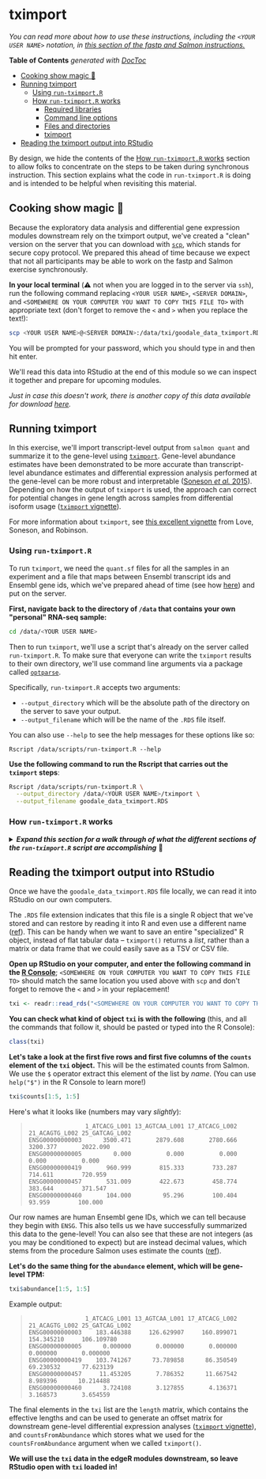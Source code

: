 # tximport

_You can read more about how to use these instructions, including the `<YOUR USER NAME>` notation, in [this section of the fastp and Salmon instructions.](https://github.com/jaclyn-taroni/2022-mdibl-fair/blob/main/instruction-material/bulk-rnaseq/01-fastp-salmon.md#how-to-use-these-directions)_

<!-- START doctoc generated TOC please keep comment here to allow auto update -->
<!-- DON'T EDIT THIS SECTION, INSTEAD RE-RUN doctoc TO UPDATE -->
**Table of Contents**  *generated with [DocToc](https://github.com/thlorenz/doctoc)*

  - [Cooking show magic 🍳](#cooking-show-magic-)
  - [Running tximport](#running-tximport)
    - [Using `run-tximport.R`](#using-run-tximportr)
    - [How `run-tximport.R` works](#how-run-tximportr-works)
      - [Required libraries](#required-libraries)
      - [Command line options](#command-line-options)
      - [Files and directories](#files-and-directories)
      - [tximport](#tximport-1)
  - [Reading the tximport output into RStudio](#reading-the-tximport-output-into-rstudio)

<!-- END doctoc generated TOC please keep comment here to allow auto update -->

By design, we hide the contents of the [How `run-tximport.R` works](#how-run-tximportr-works) section to allow folks to concentrate on the steps to be taken during synchronous instruction.
This section explains what the code in `run-tximport.R` is doing and is intended to be helpful when revisiting this material.


## Cooking show magic 🍳

Because the exploratory data analysis and differential gene expression modules downstream rely on the tximport output, we've created a "clean" version on the server that you can download with [`scp`](https://en.wikipedia.org/wiki/Secure_copy_protocol), which stands for secure copy protocol. 
We prepared this ahead of time because we expect that not all participants may be able to work on the fastp and Salmon exercise synchronously.

**In your local terminal** (⚠️ not when you are logged in to the server via `ssh`), run the following command replacing `<YOUR USER NAME>`, `<SERVER DOMAIN>`, and `<SOMEWHERE ON YOUR COMPUTER YOU WANT TO COPY THIS FILE TO>` with appropriate text (don't forget to remove the `<` and `>` when you replace the text!):

```sh
scp <YOUR USER NAME>@<SERVER DOMAIN>:/data/txi/goodale_data_tximport.RDS <SOMEWHERE ON YOUR COMPUTER YOU WANT TO COPY THIS FILE TO>
```

You will be prompted for your password, which you should type in and then hit enter. 

We'll read this data into RStudio at the end of this module so we can inspect it together and prepare for upcoming modules.

_Just in case this doesn't work, there is another copy of this data available for download [here](https://github.com/jaclyn-taroni/2022-mdibl-fair/raw/main/setup/bulk-rnaseq/tximport/goodale_data_tximport.RDS)._


## Running tximport

In this exercise, we'll import transcript-level output from `salmon quant` and
summarize it to the gene-level using [`tximport`](https://bioconductor.org/packages/release/bioc/html/tximport.html).
Gene-level abundance estimates have been demonstrated to be more accurate than transcript-level abundance estimates and differential expression analysis performed at the gene-level can be more robust and interpretable ([Soneson *et al.* 2015](http://dx.doi.org/10.12688/f1000research.7563.2)).
Depending on how the output of `tximport` is used, the approach can correct for potential changes in gene length across samples from differential isoform usage ([`tximport` vignette](https://bioconductor.org/packages/release/bioc/vignettes/tximport/inst/doc/tximport.html)).

For more information about `tximport`, see [this excellent vignette](https://bioconductor.org/packages/release/bioc/vignettes/tximport/inst/doc/tximport.html) from Love, Soneson, and Robinson.

### Using `run-tximport.R`

To run `tximport`, we need the `quant.sf` files for all the samples in an experiment and a file that maps between Ensembl transcript ids and Ensembl gene ids, which we've prepared ahead of time (see how [here](https://github.com/jaclyn-taroni/2022-mdibl-fair/blob/main/setup/bulk-rnaseq/scripts/prepare-tx2gene.R)) and put on the server.

**First, navigate back to the directory of `/data` that contains your own "personal" RNA-seq sample:**

```sh
cd /data/<YOUR USER NAME>
```

Then to run `tximport`, we'll use a script that's already on the server called `run-tximport.R`.
To make sure that everyone can write the `tximport` results to their own directory, we'll use command line arguments via a package called [`optparse`](https://cran.r-project.org/web/packages/optparse/index.html).

Specifically, `run-tximport.R` accepts two arguments:

* `--output_directory` which will be the absolute path of the directory on the server to save your output.
* `--output_filename` which will be the name of the `.RDS` file itself.

You can also use `--help` to see the help messages for these options like so: 

```
Rscript /data/scripts/run-tximport.R --help
```

**Use the following command to run the Rscript that carries out the `tximport` steps**:

```sh
Rscript /data/scripts/run-tximport.R \
  --output_directory /data/<YOUR USER NAME>/tximport \
  --output_filename goodale_data_tximport.RDS
```

### How `run-tximport.R` works

<details>
<summary> <b><i>Expand this section for a walk through of what the different sections of the <code>run-tximport.R</code> script are accomplishing</b></i> 🚀 </summary>

Let's walk through what the different sections of the `run-tximport.R` script are accomplishing (you can view this script on GitHub [here](https://github.com/jaclyn-taroni/2022-mdibl-fair/tree/main/instruction-material/bulk-rnaseq/scripts-for-server/run-tximport.R)).

⚠️ _Do not copy and paste this R code into the command line_ ⚠️

#### Required libraries

The first thing the script does is load the required packages into the environment with `library()`.

```R
#### Required libraries --------------------------------------------------------

library(tximport)
library(optparse)
```

#### Command line options

This section is what is required for using the command line arguments via `optparse`.
`option_list` is the list of command line options we create with [`make_option()`](https://www.rdocumentation.org/packages/optparse/versions/1.6.6/topics/make_option) from `optparse`, which we parse with [`parse_args()`](https://www.rdocumentation.org/packages/optparse/versions/1.6.6/topics/parse_args).

Don't worry about this too much – the most important point is that by using a command line option in this script , rather than ["hard coding"](https://en.wikipedia.org/wiki/Hard_coding) the output directory into the code itself, everyone in the course can use it for their purposes!

```r
#### Command line options ------------------------------------------------------

option_list <- list(
  make_option(
    opt_str = "--output_directory",
    type = "character",
    default = NULL,
    help = "A directory on the server where you can save your output, e.g., /data/<your username>/tximport",
  ),
  make_option(
    opt_str = "--output_filename",
    type = "character",
    default = "goodale_data_tximport.RDS",
    help = ".RDS to be saved in the directory specified by --output_directory",
  )
)

# Parse options
opt <- parse_args(OptionParser(option_list = option_list))
```

The last step in this section tells R to report an error (which will _stop_ the script from continuing to run) if you do not specify anything to `--output_directory`.
By default `opt$output_directory` will be `NULL` (as set via `make_option()` above), so the [`stop()`](https://www.rdocumentation.org/packages/base/versions/3.6.2/topics/stop) in the [`if()`](http://applied-r.com/conditionals-in-r/#the-if-statement) statement will run if that argument is not used.

```R
# Error handling in case output directory is not specified
if (is.null(opt$output_directory)) {
  stop("You must specify where to save the tximport output with --output_directory!")
}

```

By placing this right after the command line options are parsed, we _fail early_ instead of waiting until we need to do something like write to file (which will required the output directory is specified!).
If we didn't fail early, we might waste time computing an object that we wouldn't be able to save as a file.

#### Files and directories 

This code will create the directory, including parent folders (`recursive = TRUE`), specified by `--output_directory`.
Steps like this prevent the scripts from failing to write the output file in case someone forgot to create the directory ahead of time.

```r
#### Files & directories -------------------------------------------------------

# Create the output directory if it doesn't exist yet
dir.create(opt$output_directory, showWarnings = FALSE, recursive = TRUE)

```

We next save the full filename, complete with path, to a variable called `txi_file`.
[`file.path()`](https://www.rdocumentation.org/packages/base/versions/3.6.2/topics/file.path) allows us to "paste" together the directory specified with `--output_directory` and the filename specified with `--output_filename`.

```r
# Set up output file path from options
txi_file <- file.path(opt$output_directory, opt$output_filename)
```

We need _everyone's_ "personal" Salmon quantification files to use `tximport`.
So, we'll list all the files in `/data` with the pattern `"quant.sf"` and assign their full paths to `salmon_files`.

```r
# List all quant files that folks processed
salmon_files <- list.files(path = "/data",
                           pattern = "quant.sf",
                           full.names = TRUE,
                           recursive = TRUE)
                           
```

Then, just in case there are any _other_ `quant.sf` files on the server in `/data`, we'll filter to only the relevant files by detecting the pattern `workshop-*` in the file paths (`*` is a wildcard).

```r

# Make sure these are files in "personal" data directories
# Which are in `/data/workshop-*`
salmon_files <- salmon_files[grep("workshop-*", salmon_files)]

```

In the instructions for Salmon, everyone was asked to save their Salmon output in `/data/<USER NAME>/salmon/<SAMPLE IDENTIFIER>`.
The `quant.sf` will be in the `<SAMPLE IDENTIFIER>` directory, so the fifth element when we split by forward slashes (`/`) should be the sample identifier.

```r
# The sample identifier *should* always be the directory that contains the 
# quant.sf file
sample_identifiers <- unlist(strsplit("/data/workshop-40/salmon/sample/quant.sf", .Platform$file.sep))[5]

# In case folks have the same starting set of samples, we need to make these IDs
# unique with `make.names()`.
# In an ideal scenario, we'd handle any duplicates, too. We have a clean
# version of this data to be used with exploratory data analysis and edgeR, so
# we'll keep it simple for this exercise.
names(salmon_files) <- make.names(sample_identifiers, unique = TRUE)
```

In addition to the `quant.sf` files, `tximport()` requires that you provide it with a data frame with 2 columns: the first column should include transcript identifiers that match what you used with Salmon (typically Ensembl transcript IDs) and the second should include gene identifiers you wish to summarize to (typically Ensembl gene IDs).
We prepped that ahead of time and saved it as `/data/index/Homo_sapiens/Homo_sapiens_Ensembl_v103_tx2gene.tsv` on the server.

```r
# Transcript to gene mapping (tx2gene) required for tximport step 
tx2gene_file <- file.path("/data", "index", "Homo_sapiens",
                          "Homo_sapiens_Ensembl_v103_tx2gene.tsv")
```

#### tximport

We read in the transcript-to-gene tab-separated values file with `read.table()`.

```r
#### tximport ------------------------------------------------------------------

# Read in tx2gene TSV
tx2gene_df <- read.table(tx2gene_file, header = TRUE, sep = "\t")
```

If we were to look at the first few rows of `tx2gene_df` (using `head()`), here's what we would see:

>```r
> head(tx2gene_df)
># A tibble: 6 x 2
>  tx_id           gene_id        
>  <chr>           <chr>          
> 1 ENST00000387314 ENSG00000210049
> 2 ENST00000389680 ENSG00000211459
> 3 ENST00000387342 ENSG00000210077
> 4 ENST00000387347 ENSG00000210082
> 5 ENST00000612848 ENSG00000276345
> 6 ENST00000386347 ENSG00000209082
> ```

Now we pass all of the paths to the quantification files and the transcript-to-gene data frame to `tximport()`, which will import all of the quant files and summarize the values to the gene-level by default.
We use `countsFromAbundance = "no"` (the default) to import the estimated counts from Salmon.

Above, you may have noticed that `tx2gene_df` uses identifiers that don't include [Ensembl version information](https://useast.ensembl.org/Help/Faq?id=488).
Version numbers follow a period (`.`) at the end of the identifier. 
For example, the second version of a human Ensembl transcript ID follows this pattern: `ENSTXXXXXXXXXX.2`.
The `quant.sf` files _do_ have version numbers, so we need to set `ignoreTxVersion = TRUE` for this to work!

```r
# tximport step
txi <- tximport(salmon_files, 
                type = "salmon", 
                tx2gene = tx2gene_df,
                countsFromAbundance = "no",
                ignoreTxVersion = TRUE)
```

Finally, we write to an RDS file with `saveRDS()`. 
Recall that `txi_file` is created by "pasting" together the directory specified with `--output_directory` and the filename specified with `--output_filename`.

```r
# Save the tximport data as an RDS
saveRDS(txi, txi_file)
```

RDS is a special file format that we will cover in more detail below!

</details>


## Reading the tximport output into RStudio

Once we have the `goodale_data_tximport.RDS` file locally, we can read it into RStudio on our own computers.

The `.RDS` file extension indicates that this file is a single R object that we've stored and can restore by reading it into R and even use a different name ([ref](https://stat.ethz.ch/R-manual/R-devel/library/base/html/readRDS.html)).
This can be handy when we want to save an entire "specialized" R object, instead of flat tabular data – `tximport()` returns a _list_, rather than a matrix or data frame that we could easily save as a TSV or CSV file.

**Open up RStudio on your computer, and enter the following command in the [R Console](https://raw.githubusercontent.com/AlexsLemonade/training-modules/master/intro-to-R-tidyverse/screenshots/01-console.png)**; `<SOMEWHERE ON YOUR COMPUTER YOU WANT TO COPY THIS FILE TO>` should match the same location you used above with `scp` and don't forget to remove the `<` and `>` in your replacement!

```r
txi <- readr::read_rds("<SOMEWHERE ON YOUR COMPUTER YOU WANT TO COPY THIS FILE TO>")
```

**You can check what kind of object `txi` is with the following** (this, and all the commands that follow it, should be pasted or typed into the R Console):

```r
class(txi)
```

**Let's take a look at the first five rows and first five columns of the `counts` element of the `txi` object.**
This will be the estimated counts from Salmon.
We use the `$` operator extract this element of the list by _name_.
(You can use `help("$")` in the R Console to learn more!)

```r
txi$counts[1:5, 1:5]
```

Here's what it looks like (numbers may vary _slightly_):

> ```
>                 1_ATCACG_L001 13_AGTCAA_L001 17_ATCACG_L002 21_ACAGTG_L002 25_GATCAG_L002
> ENSG00000000003      3500.471       2879.608       2780.666       3200.377       2022.090
> ENSG00000000005         0.000          0.000          0.000          0.000          0.000
> ENSG00000000419       960.999        815.333        733.287        714.611        720.959
> ENSG00000000457       531.009        422.673        458.774        383.644        371.547
> ENSG00000000460       104.000         95.296        100.404         93.959        100.000
> ```

Our row names are human Ensembl gene IDs, which we can tell because they begin with `ENSG`.
This also tells us we have successfully summarized this data to the gene-level!
You can also see that these are not integers (as you may be conditioned to expect) but are instead decimal values, which stems from the procedure Salmon uses estimate the counts ([ref](https://github.com/COMBINE-lab/salmon/issues/437#issuecomment-751190682)).

**Let's do the same thing for the `abundance` element, which will be gene-level TPM:**

```r
txi$abundance[1:5, 1:5]
```

Example output:

>```
>                 1_ATCACG_L001 13_AGTCAA_L001 17_ATCACG_L002 21_ACAGTG_L002 25_GATCAG_L002
> ENSG00000000003    183.446388     126.629907     160.899071     154.345210     106.109780
> ENSG00000000005      0.000000       0.000000       0.000000       0.000000       0.000000
> ENSG00000000419    103.741267      73.789858      86.350549      69.230532      77.623139
> ENSG00000000457     11.453205       7.786352      11.667542       8.989396      10.214488
> ENSG00000000460      3.724108       3.127855       4.136371       3.168573       3.654559
> ```

The final elements in the `txi` list are the `length` matrix, which contains the effective lengths and can be used to generate an offset matrix for downstream gene-level differential expression analyses ([`tximport` vignette](https://bioconductor.org/packages/devel/bioc/vignettes/tximport/inst/doc/tximport.html#Salmon)), and `countsFromAbundance` which stores what  we used for the `countsFromAbundance` argument when we called `tximport()`.


**We will use the `txi` data in the edgeR modules downstream, so leave RStudio open with `txi` loaded in!**
